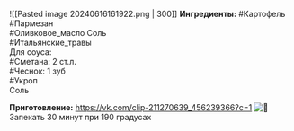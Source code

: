 ![[Pasted image 20240616161922.png | 300]]
**Ингредиенты:**
#Картофель  
#Пармезан  
#Оливковое_масло
Соль  
#Итальянские_травы  
Для соуса:  
#Сметана: 2 ст.л.  
#Чеснок: 1 зуб  
#Укроп  
Соль  

**Приготовление:**
https://vk.com/clip-211270639_456239366?c=1
![🔪](https://vk.com/emoji/e/f09f94aa.png)Запекать 30 минут при 190 градусах
